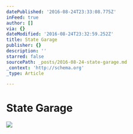```yaml
---
datePublished: '2016-08-24T23:33:08.775Z'
inFeed: true
author: []
via: {}
dateModified: '2016-08-24T23:32:59.252Z'
title: State Garage
publisher: {}
description: ''
starred: false
sourcePath: _posts/2016-08-24-state-garage.md
_context: 'http://schema.org'
_type: Article

---
```

# State Garage
![](https://the-grid-user-content.s3-us-west-2.amazonaws.com/acf6332b-4325-4417-8cdc-ecbb31b61166.jpg)